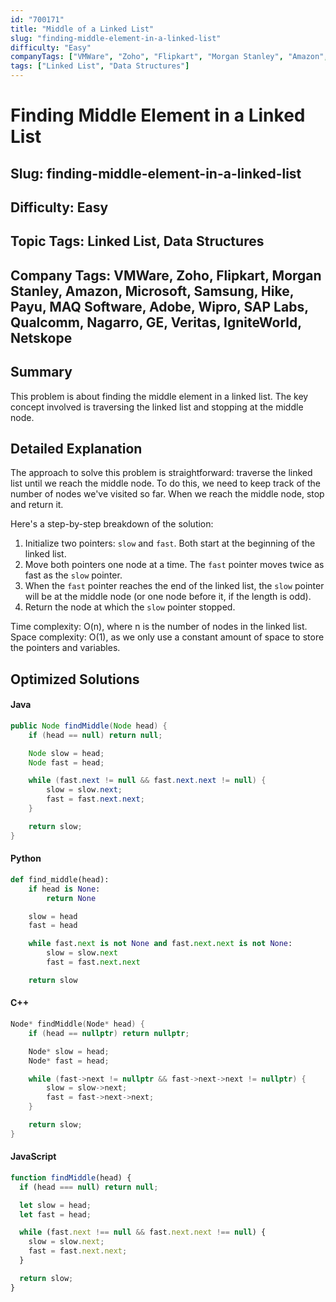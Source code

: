 ```yaml
---
id: "700171"
title: "Middle of a Linked List"
slug: "finding-middle-element-in-a-linked-list"
difficulty: "Easy"
companyTags: ["VMWare", "Zoho", "Flipkart", "Morgan Stanley", "Amazon", "Microsoft", "Samsung", "Hike", "Payu", "MAQ Software", "Adobe", "Wipro", "SAP Labs", "Qualcomm", "Nagarro", "GE", "Veritas", "IgniteWorld", "Netskope"]
tags: ["Linked List", "Data Structures"]
---
```


# Finding Middle Element in a Linked List
## Slug: finding-middle-element-in-a-linked-list
## Difficulty: Easy
## Topic Tags: Linked List, Data Structures
## Company Tags: VMWare, Zoho, Flipkart, Morgan Stanley, Amazon, Microsoft, Samsung, Hike, Payu, MAQ Software, Adobe, Wipro, SAP Labs, Qualcomm, Nagarro, GE, Veritas, IgniteWorld, Netskope

## Summary
This problem is about finding the middle element in a linked list. The key concept involved is traversing the linked list and stopping at the middle node.

## Detailed Explanation
The approach to solve this problem is straightforward: traverse the linked list until we reach the middle node. To do this, we need to keep track of the number of nodes we've visited so far. When we reach the middle node, stop and return it.

Here's a step-by-step breakdown of the solution:

1. Initialize two pointers: `slow` and `fast`. Both start at the beginning of the linked list.
2. Move both pointers one node at a time. The `fast` pointer moves twice as fast as the `slow` pointer.
3. When the `fast` pointer reaches the end of the linked list, the `slow` pointer will be at the middle node (or one node before it, if the length is odd).
4. Return the node at which the `slow` pointer stopped.

Time complexity: O(n), where n is the number of nodes in the linked list.
Space complexity: O(1), as we only use a constant amount of space to store the pointers and variables.

## Optimized Solutions

#### Java
```java
public Node findMiddle(Node head) {
    if (head == null) return null;

    Node slow = head;
    Node fast = head;

    while (fast.next != null && fast.next.next != null) {
        slow = slow.next;
        fast = fast.next.next;
    }

    return slow;
}
```

#### Python
```python
def find_middle(head):
    if head is None:
        return None

    slow = head
    fast = head

    while fast.next is not None and fast.next.next is not None:
        slow = slow.next
        fast = fast.next.next

    return slow
```

#### C++
```cpp
Node* findMiddle(Node* head) {
    if (head == nullptr) return nullptr;

    Node* slow = head;
    Node* fast = head;

    while (fast->next != nullptr && fast->next->next != nullptr) {
        slow = slow->next;
        fast = fast->next->next;
    }

    return slow;
}
```

#### JavaScript
```javascript
function findMiddle(head) {
  if (head === null) return null;

  let slow = head;
  let fast = head;

  while (fast.next !== null && fast.next.next !== null) {
    slow = slow.next;
    fast = fast.next.next;
  }

  return slow;
}
```
